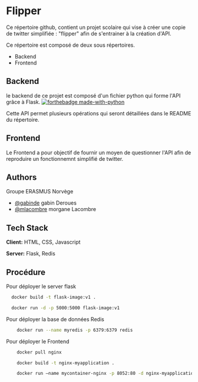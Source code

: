 
# Flipper

Ce répertoire github, contient un projet scolaire qui vise à créer une copie de twitter simplifiée : "flipper" afin de s'entrainer à la création d'API. 

Ce répertoire est composé de deux sous répertoires.


- Backend
- Frontend

## Backend

le backend de ce projet est composé d'un fichier python qui forme l'API grâce à Flask. 
[![forthebadge made-with-python](http://ForTheBadge.com/images/badges/made-with-python.svg)](https://www.python.org/)

Cette API permet plusieurs opérations qui seront détaillées dans le README du répertoire. 

## Frontend

Le Frontend a pour objectif de fournir un moyen de questionner l'API afin de reproduire un fonctionnemnt simplifié de twitter.




## Authors

Groupe ERASMUS Norvège

- [@gabinde](https://github.com/gabinde) gabin Deroues
- [@mlacombre](https://github.com/mlacombre) morgane Lacombre
## Tech Stack

**Client:** HTML, CSS, Javascript

**Server:** Flask, Redis


## Procédure

Pour déployer le server flask 

```bash
  docker build -t flask-image:v1 .
```

```bash
  docker run -d -p 5000:5000 flask-image:v1
```

Pour déployer la base de données Redis

```bash
    docker run --name myredis -p 6379:6379 redis
```

Pour déployer le Frontend 

```bash
    docker pull nginx
```
```bash
    docker build -t nginx-myapplication .
```

```bash
    docker run –name mycontainer-nginx -p 8052:80 -d nginx-myapplication
```

